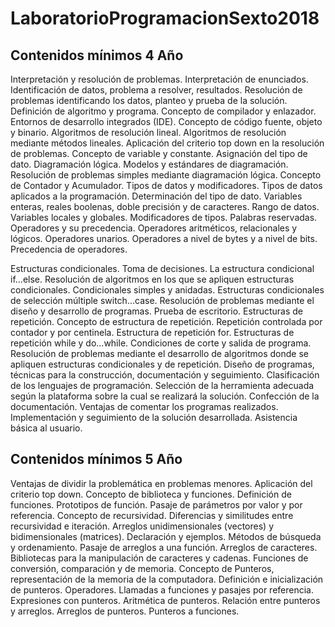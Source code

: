 # LaboratorioProgramacionSexto2018


## Contenidos mínimos 4 Año

Interpretación y resolución de problemas. Interpretación de enunciados. Identificación de datos, problema a resolver, resultados. Resolución de problemas identificando los datos, planteo y prueba de la solución. Definición de algoritmo y programa. Concepto de compilador y enlazador. Entornos de desarrollo integrados (IDE). Concepto de código fuente, objeto y binario.
Algoritmos de resolución lineal. Algoritmos de resolución mediante métodos lineales. Aplicación del criterio top down en la resolución de problemas. Concepto de variable y constante. Asignación del tipo de dato. Diagramación lógica. Modelos y estándares de diagramación. Resolución de problemas simples mediante diagramación lógica. Concepto de Contador y Acumulador.
Tipos de datos y modificadores. Tipos de datos aplicados a la programación. Determinación del tipo de dato. Variables enteras, reales boolenas, doble precisión y de caracteres. Rango de datos. Variables locales y globales. Modificadores de tipos. Palabras reservadas.
Operadores y su precedencia. Operadores aritméticos, relacionales y lógicos. Operadores unarios. Operadores a nivel de bytes y a nivel de bits. Precedencia de operadores.

Estructuras condicionales. Toma de decisiones. La estructura condicional if...else. Resolución de algoritmos en los que se apliquen estructuras condicionales. Condicionales simples y anidadas. Estructuras condicionales de selección múltiple switch...case. Resolución de problemas mediante el diseño y desarrollo de programas. Prueba de escritorio.
Estructuras de repetición. Concepto de estructura de repetición. Repetición controlada por contador y por centinela. Estructura de repetición for. Estructuras de repetición while y do...while. Condiciones de corte y salida de programa. Resolución de problemas mediante el desarrollo de algoritmos donde se apliquen estructuras condicionales y de repetición.
Diseño de programas, técnicas para la construcción, documentación y seguimiento. Clasificación de los lenguajes de programación. Selección de la herramienta adecuada según la plataforma sobre la cual se realizará la solución. Confección de la documentación. Ventajas de comentar los programas realizados. Implementación y seguimiento de la solución desarrollada. Asistencia básica al usuario.


## Contenidos mínimos 5 Año

Ventajas de dividir la problemática en problemas menores. Aplicación del criterio top down. Concepto de biblioteca y funciones. Definición de funciones. Prototipos de función. Pasaje de parámetros por valor y por referencia. Concepto de recursividad. Diferencias y similitudes entre recursividad e iteración. Arreglos unidimensionales (vectores) y bidimensionales (matrices). Declaración y ejemplos. Métodos de búsqueda y ordenamiento. Pasaje de arreglos a una función. Arreglos de caracteres. Bibliotecas para la manipulación de caracteres y cadenas. Funciones de conversión, comparación y de memoria. Concepto de Punteros, representación de la memoria de la computadora. Definición e inicialización de punteros. Operadores. Llamadas a funciones y pasajes por referencia. Expresiones con punteros. Aritmética de punteros. Relación entre punteros y arreglos. Arreglos de punteros. Punteros a funciones.
